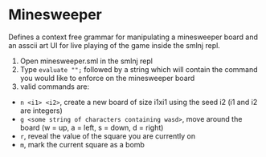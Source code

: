# Minesweeper
Defines a context free grammar for manipulating a minesweeper board and an asscii art UI for live playing of the game inside the smlnj repl. 

1. Open minesweeper.sml in the smlnj repl
2. Type `evaluate "";` followed by a string which will contain the command you would like to enforce on the minesweeper board
3. valid commands are:

  - `n <i1> <i2>`, create a new board of size i1xi1 using the seed i2 (i1 and i2 are integers)
  - `g <some string of characters containing wasd>`, move around the board (w = up, a = left, s = down, d = right)
  - `r`, reveal the value of the square you are currently on
  - `m`, mark the current square as a bomb
